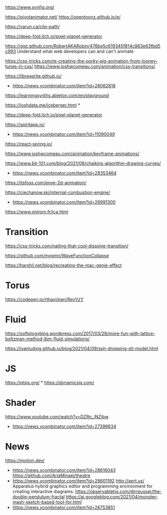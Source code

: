 https://www.synfig.org/

https://pivotanimator.net/
https://opentoonz.github.io/e/

https://varun.ca/clip-path/

https://deep-fold.itch.io/pixel-planet-generator

https://gist.github.com/RobertAKARobin/476be5c619345f814c863e63fbd5c993 Understand what web developers can and can't animate

https://css-tricks.com/re-creating-the-porky-pig-animation-from-looney-tunes-in-css/
https://www.joshwcomeau.com/animation/css-transitions/

https://libresprite.github.io/
  * https://news.ycombinator.com/item?id=26062818

https://learningsynths.ableton.com/en/playground

https://joshdata.me/iceberger.html
*

https://deep-fold.itch.io/pixel-planet-generator

https://spiritapp.io/
* https://news.ycombinator.com/item?id=11090049

https://react-spring.io/

https://www.joshwcomeau.com/animation/keyframe-animations/

https://www.bit-101.com/blog/2021/08/chaikins-algorithm-drawing-curves/
* https://news.ycombinator.com/item?id=28353464

https://itsfoss.com/enve-2d-animation/

https://ciechanow.ski/internal-combustion-engine/
* https://news.ycombinator.com/item?id=26991300

https://www.onirom.fr/ica.html

# Transition
https://css-tricks.com/nailing-that-cool-dissolve-transition/

https://github.com/mxgmn/WaveFunctionCollapse

https://harshil.net/blog/recreating-the-mac-genie-effect

# Torus
https://codepen.io/rthavi/pen/RevVzY


# Fluid
https://softologyblog.wordpress.com/2017/03/28/more-fun-with-lattice-boltzman-method-lbm-fluid-simulations/


https://ivanludvig.github.io/blog/2021/04/09/sph-dropping-stl-model.html

# JS
https://ptsjs.org/
*
https://dynamicsjs.com/


# Shader
https://www.youtube.com/watch?v=DZRn_jNZjbw
* https://news.ycombinator.com/item?id=27396634


# News
https://motion.dev/
* https://news.ycombinator.com/item?id=28616043
https://github.com/AriaMinaei/theatre
* https://news.ycombinator.com/item?id=28601192
http://aprt.us/ Apparatus hybrid graphics editor and programming environment for creating interactive diagrams.
https://observablehq.com/@rreusser/the-double-pendulum-fractal
https://ai.googleblog.com/2021/04/monster-mash-sketch-based-tool-for.html
* https://news.ycombinator.com/item?id=26753851